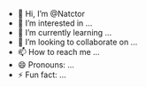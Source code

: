 - 👋 Hi, I’m @Natctor
- 👀 I’m interested in ...
- 🌱 I’m currently learning ...
- 💞️ I’m looking to collaborate on ...
- 📫 How to reach me ...
- 😄 Pronouns: ...
- ⚡ Fun fact: ...

<!---
Natctor/Natctor is a ✨ special ✨ repository because its `README.md` (this file) appears on your GitHub profile.
You can click the Preview link to take a look at your changes.
--->
